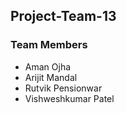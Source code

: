 ## Project-Team-13

### Team Members

* Aman Ojha
* Arijit Mandal
* Rutvik Pensionwar
* Vishweshkumar Patel
